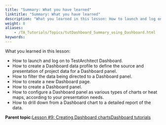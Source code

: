 ```yaml
--- 
title: "Summary: What you have learned"
linktitle: "Summary: What you have learned"
description: "What you learned in this lesson: How to launch and log on to TestArchitect Dashboard. How to create a Dashboard data profile to define the source and presentation of project data for a Dashboard ..."
weight: 8
aliases: 
    - /TA_Tutorials/Topics/tutDashboard_Summary_using_Dashboard.html
keywords: 
---
```


What you learned in this lesson:

-   How to launch and log on to TestArchitect Dashboard.
-   How to create a Dashboard data profile to define the source and presentation of project data for a Dashboard panel.
-   How to filter the data being directed to a Dashboard panel.
-   How to create a new Dashboard page.
-   How to create a Dashboard panel.
-   How to configure a Dashboard panel as various types of charts or heat maps, according to your presentation needs.
-   How to drill down from a Dashboard chart to a detailed report of the data.



**Parent topic:**[Lesson \#9: Creating Dashboard chartsDashboard tutorials](/user-guide/reporting-and-dashboard/dashboard/lesson-9-creating-dashboard-chartsdashboard-tutorials/)

